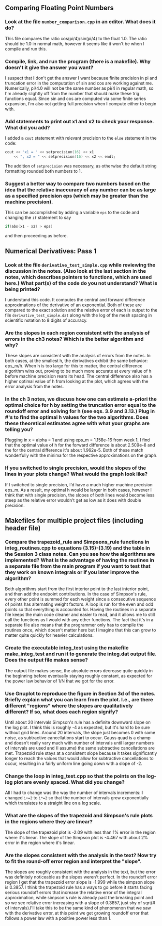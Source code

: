 ## Comparing Floating Point Numbers
### Look at the file `number_comparison.cpp` in an editor. What does it do?

This file compares the ratio cos(pi/4)/sin(pi/4) to the float 1.0. The ratio should be 1.0 in normal math, however it seems like it won't be when I compile and run this.

### Compile, link, and run the program (there is a makefile). Why doesn't it give the answer you want?

I suspect that I don't get the answer I want because finite precision in pi and truncation error in the computation of sin and cos are working against me. Numerically, pi/4.0 will not be the same number as pi/4 in regular math, so I'm already slightly off from the number that should make these trig functions equal. Since sin and cos are computed via some finite series expansion, I'm also not getting full precision when I compute either to begin with.

### Add statements to print out x1 and x2 to check your response. What did you add?

I added a `cout` statement with relevant precision to the `else` statement in the code:
```cpp
cout << "x1 = " << setprecision(16) << x1  
	<< ", x2 = " << setprecision(16) << x2 << endl;
```
The addition of `setprecision` was necessary, as otherwise the default string formatting rounded both numbers to 1.

### Suggest a better way to compare two numbers based on the idea that the relative inaccuracy of any number can be as large as a specified precision eps (which may be greater than the machine precision).

This can be accomplished by adding a variable `eps` to the code and changing the `if` statement to say 
```cpp
if(abs(x1 - x2) > eps)
```
and then proceeding as before.

## Numerical Derivatives: Pass 1
### Look at the file `derivative_test_simple.cpp` while reviewing the discussion in the notes. (Also look at the last section in the notes, which describes pointers to functions, which are used here.) What part(s) of the code do you not understand? What is being printed?

I understand this code. It computes the central and forward difference approximations of the derivative of an exponential. Both of these are compared to the exact solution and the relative error of each is output to the file `derivative_test_simple.dat` along with the log of the mesh spacing in scientific notation to 8 digits of accuracy.

### Are the slopes in each region consistent with the analysis of errors in the ch3 notes? Which is the better algorithm and why?

These slopes are consistent with the analysis of errors from the notes. In both cases, at the smallest h, the derivatives exhibit the same behavior: eps_m/h. When h is too large for this to matter, the central difference algorithm wins out, proving to be much more accurate at every value of h before machine precision rears its head. The central difference also has a higher optimal value of h from looking at the plot, which agrees with the error analysis from the notes. 

### In the ch 3 notes, we discuss how one can estimate a-priori the optimal choice for h by setting the truncation error equal to the roundoff error and solving for h (see eqs. 3.9 and 3.13.) Plug in #'s to find the optimal h values for the two algorithms. Does these theoretical estimates agree with what your graphs are telling you?

Plugging in x = alpha = 1 and using eps_m = 1.158e-16 from week 1, I find that the optimal value of h for the forward difference is about 2.509e-8 and the for the central difference it's about 1.962e-5. Both of these match wonderfully with the minima for the respective approximations on the graph. 

### If you switched to single precision, would the slopes of the lines in your plots change? What would the graph look like?

If I switched to single precision, I'd have a much higher machine precision eps_m. As a result, my optimal h would be larger in both cases, however I think that with single precision, the slopes of both lines would become less steep as the relative error wouldn't get as low as it does with double precision. 

## Makefiles for multiple project files (including header file)
### Compare the trapezoid_rule and Simpsons_rule functions in integ_routines.cpp to equations (3.15)-(3.19) and the table in the Session 3 class notes. Can you see how the algorithms are implemented? What is the advantage of having the routines in a separate file from the main program if you want to test that they work on known integrals or if you later improve the algorithm?

Both algorithms start from the first interior point to the last interior point, and then add the endpoint contributions. In the case of Simpson's rule, every other point is summed for each weight since a consecutive sequence of points has alternating weight factors. A loop is run for the even and odd points so that everything is accounted for. Having the routines in a separate file keeps the main code cleaner and easier to read, and it allows me to still call the functions as I would with any other functions. The fact that it's in a separate file also means that the programmer only has to compile the routines once, which doesn't matter here but I imagine that this can grow to matter quite quickly for heavier calculations.

### Create the executable integ_test using the makefile make_integ_test and run it to generate the integ.dat output file. Does the output file makes sense?

The output file makes sense, the absolute errors decrease quite quickly in the beginning before eventually staying roughly constant, as expected for the power law behavior of 1/N that we got for the error.

### Use Gnuplot to reproduce the figure in Section 3d of the notes. Briefly explain what you can learn from the plot. I.e., are there different "regions" where the slopes are qualitatively different? If so, what does each region signify?

Until about 20 intervals Simpson's rule has a definite downward slope on the log plot. I think this is roughly -4 as expected, but it's hard to be sure without grid lines. Around 20 intervals, the slope just becomes 0 with some noise, as subtractive cancellations start to occur. Gauss quad is a champ and doesn't really vary much with number of intervals until larger numbers of intervals are used and (I assume) the same subtractive cancellations are met. Trapezoid rule stays at a consistent slope because it takes significantly longer to reach the values that would allow for subtractive cancellations to occur, resulting in a fairly uniform line going down with a slope of -2. 

### Change the loop in integ_test.cpp so that the points on the log-log plot are evenly spaced. What did you change?

All I had to change was the way the number of intervals increments: I changed `i+=2` to `i*=2` so that the number of intervals grew exponentially which translates to a straight line on a log scale.

### What are the slopes of the trapezoid and Simpson's rule plots in the regions where they are linear?

The slope of the trapezoid plot is -2.09 with less than 1% error in the region where it's linear. The slope of the Simpson plot is -4.467 with about 2% error in the region where it's linear.

### Are the slopes consistent with the analysis in the text? Now try to fit the round-off error region and interpret the "slope".

The slopes are roughly consistent with the analysis in the text, but the error was definitely noticeable as the slopes weren't perfect. In the roundoff error region I get that the trapezoid error slope is -1.999 while the simpson slope is 0.3857. I think the trapezoid rule has a ways to go before it starts facing serious roundoff errors that increase the relative error of the integral approximation, while simpson's rule is already past the breaking point and so we see relative error increasing with a slope of 0.3857, just shy of sqrt(# of intervals).I'll take this to be the same kind of phenomenon that we saw with the derivative error, at this point we get growing roundoff error that follows a power law with a positive power less than 1.



